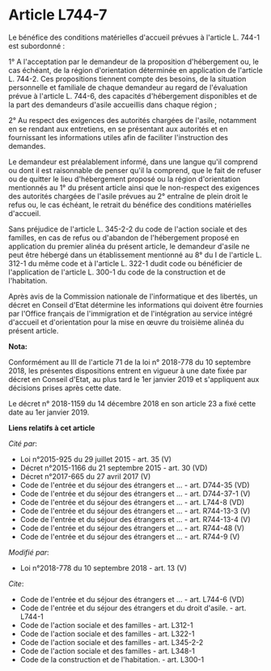 # Article L744-7

Le bénéfice des conditions matérielles d'accueil prévues à l'article L. 744-1 est subordonné :

1° A l'acceptation par le demandeur de la proposition d'hébergement ou, le cas échéant, de la région d'orientation déterminée
en application de l'article L. 744-2. Ces propositions tiennent compte des besoins, de la situation personnelle et familiale
de chaque demandeur au regard de l'évaluation prévue à l'article L. 744-6, des capacités d'hébergement disponibles et de la
part des demandeurs d'asile accueillis dans chaque région ;

2° Au respect des exigences des autorités chargées de l'asile, notamment en se rendant aux entretiens, en se présentant aux
autorités et en fournissant les informations utiles afin de faciliter l'instruction des demandes.

Le demandeur est préalablement informé, dans une langue qu'il comprend ou dont il est raisonnable de penser qu'il la
comprend, que le fait de refuser ou de quitter le lieu d'hébergement proposé ou la région d'orientation mentionnés au 1° du
présent article ainsi que le non-respect des exigences des autorités chargées de l'asile prévues au 2° entraîne de plein
droit le refus ou, le cas échéant, le retrait du bénéfice des conditions matérielles d'accueil.

Sans préjudice de l'article L. 345-2-2 du code de l'action sociale et des familles, en cas de refus ou d'abandon de
l'hébergement proposé en application du premier alinéa du présent article, le demandeur d'asile ne peut être hébergé dans un
établissement mentionné au 8° du I de l'article L. 312-1 du même code et à l'article L. 322-1 dudit code ou bénéficier de
l'application de l'article L. 300-1 du code de la construction et de l'habitation.

Après avis de la Commission nationale de l'informatique et des libertés, un décret en Conseil d'Etat détermine les
informations qui doivent être fournies par l'Office français de l'immigration et de l'intégration au service intégré
d'accueil et d'orientation pour la mise en œuvre du troisième alinéa du présent article.

**Nota:**

Conformément au III de l'article 71 de la loi n° 2018-778 du 10 septembre 2018, les présentes dispositions entrent en vigueur
à une date fixée par décret en Conseil d'Etat, au plus tard le 1er janvier 2019 et s'appliquent aux décisions prises après
cette date.

Le décret n° 2018-1159 du 14 décembre 2018 en son article 23 a fixé cette date au 1er janvier 2019.

**Liens relatifs à cet article**

_Cité par_:

  - Loi n°2015-925 du 29 juillet 2015 - art. 35 (V)
  - Décret n°2015-1166 du 21 septembre 2015 - art. 30 (VD)
  - Décret n°2017-665 du 27 avril 2017 (V)
  - Code de l'entrée et du séjour des étrangers et ... - art. D744-35 (VD)
  - Code de l'entrée et du séjour des étrangers et ... - art. D744-37-1 (V)
  - Code de l'entrée et du séjour des étrangers et ... - art. L744-8 (VD)
  - Code de l'entrée et du séjour des étrangers et ... - art. R744-13-3 (V)
  - Code de l'entrée et du séjour des étrangers et ... - art. R744-13-4 (V)
  - Code de l'entrée et du séjour des étrangers et ... - art. R744-48 (V)
  - Code de l'entrée et du séjour des étrangers et ... - art. R744-9 (V)

_Modifié par_:

  - Loi n°2018-778 du 10 septembre 2018 - art. 13 (V)

_Cite_:

  - Code de l'entrée et du séjour des étrangers et ... - art. L744-6 (VD)
  - Code de l'entrée et du séjour des étrangers et du droit d'asile. - art. L744-1
  - Code de l'action sociale et des familles - art. L312-1
  - Code de l'action sociale et des familles - art. L322-1
  - Code de l'action sociale et des familles - art. L345-2-2
  - Code de l'action sociale et des familles - art. L348-1
  - Code de la construction et de l'habitation. - art. L300-1
